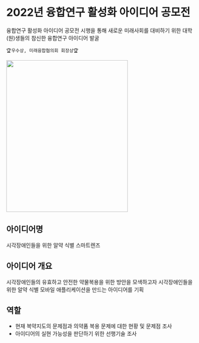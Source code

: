 # 2022년 융합연구 활성화 아이디어 공모전
융합연구 활성화 아이디어 공모전 시행을 통해 새로운 미래사회를 대비하기 위한 대학(원)생들의 참신한 융합연구 아이디어 발굴 

```🏆우수상, 미래융합협의회 회장상🏆```  

<img src="https://github.com/khw274/ACER-2022/assets/125671828/dfccb1a6-4ca6-4045-aa49-c147f3d5d00e" width="320" height="400"/>

## 아이디어명
시각장애인들을 위한 알약 식별 스마트렌즈

## 아이디어 개요
시각장애인들의 유효하고 안전한 약물복용을 위한 방안을 모색하고자 시각장애인들을 위한 알약 식별 모바일 애플리케이션을 만드는 아이디어를 기획

## 역할
- 현재 복약지도의 문제점과 의약품 복용 문제에 대한 현황 및 문제점 조사
- 아이디어의 실현 가능성을 판단하기 위한 선행기술 조사
